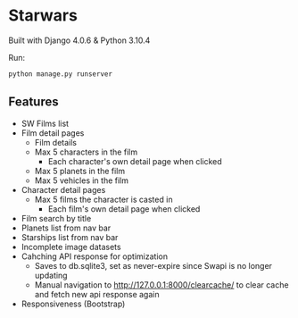 # Starwars

Built with Django 4.0.6 & Python 3.10.4

Run:
```sh
python manage.py runserver
```
## Features

- SW Films list 
- Film detail pages
    - Film details
    - Max 5 characters in the film
        - Each character's own detail page when clicked 
    - Max 5 planets in the film
    - Max 5 vehicles in the film
- Character detail pages
    - Max 5 films the character is casted in
        - Each film's own detail page when clicked
- Film search by title
- Planets list from nav bar
- Starships list from nav bar 
- Incomplete image datasets 
- Cahching API response for optimization
    - Saves to db.sqlite3, set as never-expire since Swapi is no longer updating
    - Manual navigation to http://127.0.0.1:8000/clearcache/ to clear cache and fetch new api response again
- Responsiveness (Bootstrap)
